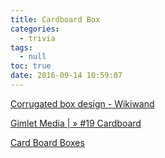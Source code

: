 ```yaml
---
title: Cardboard Box
categories:
  - trivia
tags:
  - null
toc: true
date: 2016-09-14 10:59:07
---
```


[Corrugated box design - Wikiwand](https://www.wikiwand.com/en/Corrugated_box_design)

[Gimlet Media | » #19 Cardboard](https://gimletmedia.com/episode/19-cardboard/)

[Card Board Boxes](http://www.packbox.in/cardboard-box.html)
